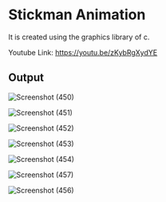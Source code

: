 

# Stickman Animation

It is created using the graphics library of c.

Youtube Link: https://youtu.be/zKybRgXydYE

## Output

![Screenshot (450)](https://user-images.githubusercontent.com/60145175/110323258-6243c880-803a-11eb-841e-24c2c84e8e8c.png)

![Screenshot (451)](https://user-images.githubusercontent.com/60145175/110323384-8bfcef80-803a-11eb-85dd-254847d2bd64.png)

![Screenshot (452)](https://user-images.githubusercontent.com/60145175/110323421-9ae3a200-803a-11eb-83e2-dcb746a9a77e.png)

![Screenshot (453)](https://user-images.githubusercontent.com/60145175/110323433-9e772900-803a-11eb-9de3-b9daee495c08.png)

![Screenshot (454)](https://user-images.githubusercontent.com/60145175/110323444-a0d98300-803a-11eb-80d3-7d4929a3a00e.png)

![Screenshot (457)](https://user-images.githubusercontent.com/60145175/110324132-953a8c00-803b-11eb-9bfe-3d2f01ccb4ca.png)

![Screenshot (456)](https://user-images.githubusercontent.com/60145175/110323469-a8009100-803a-11eb-8b15-64b6624ffe27.png)

